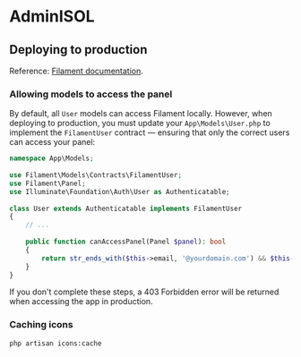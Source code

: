 # AdminISOL

## Deploying to production

Reference:
[Filament documentation](https://filamentphp.com/docs/3.x/panels/installation#allowing-users-to-access-a-panel).

### Allowing models to access the panel

By default, all `User` models can access Filament locally. However, when deploying to production, you must update your
`App\Models\User.php` to implement the `FilamentUser` contract — ensuring that only the correct users can access your
panel:

```php
namespace App\Models;
 
use Filament\Models\Contracts\FilamentUser;
use Filament\Panel;
use Illuminate\Foundation\Auth\User as Authenticatable;
 
class User extends Authenticatable implements FilamentUser
{
    // ...
 
    public function canAccessPanel(Panel $panel): bool
    {
        return str_ends_with($this->email, '@yourdomain.com') && $this->hasVerifiedEmail();
    }
}
```

If you don't complete these steps, a 403 Forbidden error will be returned when accessing the app in production.

### Caching icons

```shell
php artisan icons:cache
```
